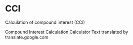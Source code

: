 # CCI
Calculation of compound interest (CCI)

Compound Interest Calculation Calculator
Text translated by translate.google.com